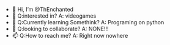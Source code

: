 - 👋 Hi, I’m @ThEnchanted
- 👀 Q:interested in?
A: videogames
- 🌱 Q:Currently learning Somethink?
A: Programing on python
- 💞️ Q:looking to collaborate?
A: NONE!!!
- 📫 Q:How to reach me?
A: Right now nowhere
<!---
ThEnchanted/ThEnchanted is a ✨ special ✨ repository because its `README.md` (this file) appears on your GitHub profile.
You can click the Preview link to take a look at your changes.
--->
